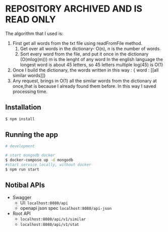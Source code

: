 # REPOSITORY ARCHIVED AND IS READ ONLY
The algorithm that I used is: 
1. First get all words from the txt file using readFromFile method.
    1. Get over all words in the dictionary- O(n), n is the number of words
    2. Sort every word from the file, and put it once in the dictionary (O(mlog(m))) m is the lenght of any word
       In the english language the longest word is about 45 letters, so 45 letters multiple log(45) is O(1)
2. Once I build the dictionary, the words written in this way : { word : [[all similar words]]}
3. Any request, brings in O(1) all the similar words from the dictionary at once,that is because I already found them before.
In this way I saved processing time.

## Installation

```bash
$ npm install
```

## Running the app

```bash
# development

# start mongodb docker
$ docker-compose up -d mongodb
#start service locally, without docker
$ npm run start 
```

## Notibal APIs
* Swagger
    * UI: ```localhost:8080/api```
    * openapi json spec ```localhost:8080/api-json```
* Root API
    * ```localhost:8080/api/v1/similar```
    * ```localhost:8080/api/v1/stat```
